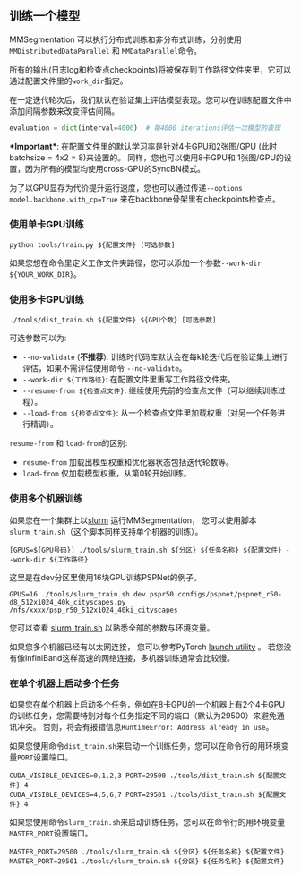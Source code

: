 ## 训练一个模型

MMSegmentation 可以执行分布式训练和非分布式训练，分别使用`MMDistributedDataParallel` 和 `MMDataParallel`命令。

所有的输出(日志log和检查点checkpoints)将被保存到工作路径文件夹里，它可以通过配置文件里的`work_dir`指定。

在一定迭代轮次后，我们默认在验证集上评估模型表现。您可以在训练配置文件中添加间隔参数来改变评估间隔。

```python
evaluation = dict(interval=4000)  # 每4000 iterations评估一次模型的表现
```

**\*Important\***: 在配置文件里的默认学习率是针对4卡GPU和2张图/GPU (此时batchsize = 4x2 = 8)来设置的。
同样，您也可以使用8卡GPU和 1张图/GPU的设置，因为所有的模型均使用cross-GPU的SyncBN模式。

为了以GPU显存为代价提升运行速度，您也可以通过传递`--options model.backbone.with_cp=True` 来在backbone骨架里有checkpoints检查点。

### 使用单卡GPU训练

```shell
python tools/train.py ${配置文件} [可选参数]
```

如果您想在命令里定义工作文件夹路径，您可以添加一个参数`--work-dir ${YOUR_WORK_DIR}`。

### 使用多卡GPU训练

```shell
./tools/dist_train.sh ${配置文件} ${GPU个数} [可选参数]
```

可选参数可以为:

- `--no-validate` (**不推荐**): 训练时代码库默认会在每k轮迭代后在验证集上进行评估，如果不需评估使用命令 `--no-validate`。
- `--work-dir ${工作路径}`: 在配置文件里重写工作路径文件夹。
- `--resume-from ${检查点文件}`: 继续使用先前的检查点文件（可以继续训练过程）。
- `--load-from ${检查点文件}`: 从一个检查点文件里加载权重（对另一个任务进行精调）。

`resume-from` 和 `load-from`的区别:

- `resume-from` 加载出模型权重和优化器状态包括迭代轮数等。
- `load-from` 仅加载模型权重，从第0轮开始训练。

### 使用多个机器训练

如果您在一个集群上以[slurm](https://slurm.schedmd.com/) 运行MMSegmentation，
您可以使用脚本`slurm_train.sh`（这个脚本同样支持单个机器的训练）。

```shell
[GPUS=${GPU号码}] ./tools/slurm_train.sh ${分区} ${任务名称} ${配置文件} --work-dir ${工作路径}
```

这里是在dev分区里使用16块GPU训练PSPNet的例子。

```shell
GPUS=16 ./tools/slurm_train.sh dev pspr50 configs/pspnet/pspnet_r50-d8_512x1024_40k_cityscapes.py /nfs/xxxx/psp_r50_512x1024_40ki_cityscapes
```

您可以查看 [slurm_train.sh](../tools/slurm_train.sh) 以熟悉全部的参数与环境变量。

如果您多个机器已经有以太网连接， 您可以参考PyTorch
[launch utility](https://pytorch.org/docs/stable/distributed_deprecated.html#launch-utility) 。
若您没有像InfiniBand这样高速的网络连接，多机器训练通常会比较慢。

### 在单个机器上启动多个任务

如果您在单个机器上启动多个任务，例如在8卡GPU的一个机器上有2个4卡GPU的训练任务，您需要特别对每个任务指定不同的端口（默认为29500）来避免通讯冲突。
否则，将会有报错信息`RuntimeError: Address already in use`。

如果您使用命令`dist_train.sh`来启动一个训练任务，您可以在命令行的用环境变量`PORT`设置端口。

```shell
CUDA_VISIBLE_DEVICES=0,1,2,3 PORT=29500 ./tools/dist_train.sh ${配置文件} 4
CUDA_VISIBLE_DEVICES=4,5,6,7 PORT=29501 ./tools/dist_train.sh ${配置文件} 4
```

如果您使用命令`slurm_train.sh`来启动训练任务，您可以在命令行的用环境变量`MASTER_PORT`设置端口。

```shell
MASTER_PORT=29500 ./tools/slurm_train.sh ${分区} ${任务名称} ${配置文件}
MASTER_PORT=29501 ./tools/slurm_train.sh ${分区} ${任务名称} ${配置文件}
```
